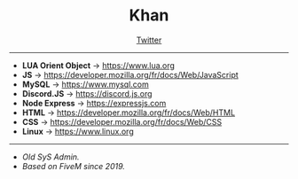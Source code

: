 <h1 align="center">Khan</h1>

<p align="center">
  <a href="https://twitter.com/kh3nn_" rel="nofollow">Twitter</a>
</p>

---

- **LUA Orient Object** -> https://www.lua.org
- **JS** -> https://developer.mozilla.org/fr/docs/Web/JavaScript
- **MySQL** -> https://www.mysql.com
- **Discord.JS** -> https://discord.js.org
- **Node Express** -> https://expressjs.com
- **HTML** -> https://developer.mozilla.org/fr/docs/Web/HTML
- **CSS** -> https://developer.mozilla.org/fr/docs/Web/CSS
- **Linux** -> https://www.linux.org

---

- *Old SyS Admin.*
- *Based on FiveM since 2019.*
